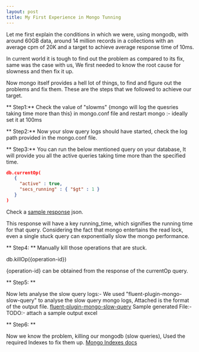 ```yaml
---
layout: post
title: My First Experience in Mongo Tunning
---
```


Let me first explain the conditions in which we were, using mongodb, with around 60GB data, around 14 million records in a collections with an average cpm of 20K and a target to achieve average response time of 10ms.

In current world it is tough to find out the problem as compared to its fix, same was the case with us, We first needed to know the root cause for slowness and then fix it up.

Now mongo itself provides a hell lot of things, to find and figure out the problems and fix them.
These are the steps that we followed to achieve our target.

 ** Step1:** 
 Check the value of "slowms" {mongo will log the quesries taking time more than this} in mongo.conf file and restart mongo :- ideally set it at 100ms
 
 
 ** Step2:** 
 Now your slow query logs should have started, check the log path provided in the mongo.conf file.
 
 
 ** Step3:** 
 You can run the below mentioned query on your database, It will provide you all the active queries taking time more than the specified time.
 
   ~~~json
   db.currentOp(
      {
        "active" : true,
        "secs_running" : { "$gt" : 1 }
      }
   )
   ~~~
 
   Check a [sample response](../samples/sample1_current_op_response.json) json.
   
   This response will have a key running_time, which signifies the running time for that query. 
   Considering the fact that mongo entertains the read lock, even a single stuck query can exponentially slow the mongo performance. 
   
  ** Step4:  **
 Manually kill those operations that are stuck.
 
   db.killOp({operation-id})
 
   {operation-id} can be obtained from the response of the currentOp query. 
 
 ** Step5: **  
 
 Now lets analyse the slow query logs:-
 We used "fluent-plugin-mongo-slow-query" to analyse the slow query mongo logs, Attached is the format of the output file.
 [fluent-plugin-mongo-slow-query](https://github.com/caosiyang/fluent-plugin-mongo-slow-query)
 Sample generated File:- TODO:- attach a sample output excel
    
  ** Step6:  **
 
 Now we know the problem, killing our mongodb (slow queries), Used the required Indexes to fix them up.
 [Mongo Indexes docs](https://docs.mongodb.org/manual/indexes/)